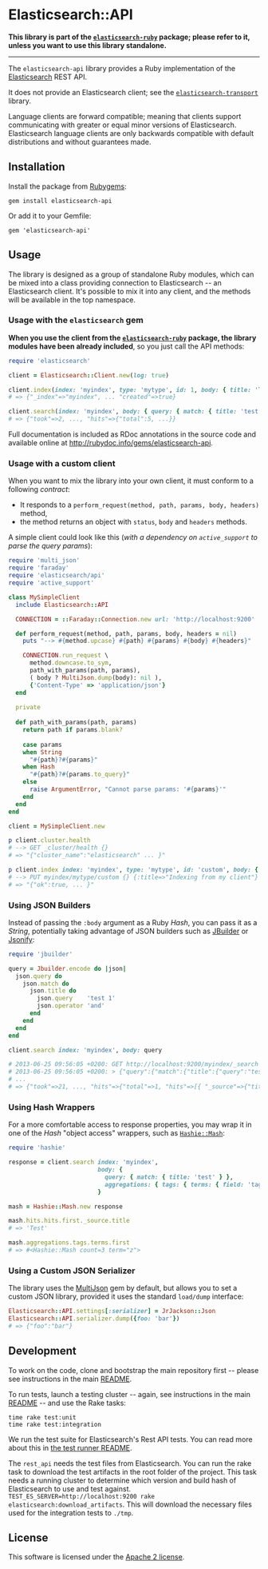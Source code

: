 # Elasticsearch::API

**This library is part of the [`elasticsearch-ruby`](https://github.com/elasticsearch/elasticsearch-ruby/) package; please refer to it, unless you want to use this library standalone.**

----

The `elasticsearch-api` library provides a Ruby implementation of the [Elasticsearch](http://elasticsearch.com) REST API.

It does not provide an Elasticsearch client; see the [`elasticsearch-transport`](https://github.com/elasticsearch/elasticsearch-ruby/tree/master/elasticsearch-transport) library.

Language clients are forward compatible; meaning that clients support communicating with greater or equal minor versions of Elasticsearch. Elasticsearch language clients are only backwards compatible with default distributions and without guarantees made.

## Installation

Install the package from [Rubygems](https://rubygems.org):

```
gem install elasticsearch-api
```

Or add it to your Gemfile:

```
gem 'elasticsearch-api'
```

## Usage

The library is designed as a group of standalone Ruby modules, which can be mixed into a class providing connection to Elasticsearch -- an Elasticsearch client. It's possible to mix it into any client, and the methods will be available in the top namespace.

### Usage with the `elasticsearch` gem

**When you use the client from the [`elasticsearch-ruby`](https://github.com/elasticsearch/elasticsearch-ruby/) package, the library modules have been already included**, so you just call the API methods:

```ruby
require 'elasticsearch'

client = Elasticsearch::Client.new(log: true)

client.index(index: 'myindex', type: 'mytype', id: 1, body: { title: 'Test' })
# => {"_index"=>"myindex", ... "created"=>true}

client.search(index: 'myindex', body: { query: { match: { title: 'test' } } })
# => {"took"=>2, ..., "hits"=>{"total":5, ...}}
```

Full documentation is included as RDoc annotations in the source code and available online at <http://rubydoc.info/gems/elasticsearch-api>.

### Usage with a custom client

When you want to mix the library into your own client, it must conform to a following _contract_:

* It responds to a `perform_request(method, path, params, body, headers)` method,
* the method returns an object with `status`, `body` and `headers` methods.

A simple client could look like this (_with a dependency on `active_support` to parse the query params_):

```ruby
require 'multi_json'
require 'faraday'
require 'elasticsearch/api'
require 'active_support'

class MySimpleClient
  include Elasticsearch::API

  CONNECTION = ::Faraday::Connection.new url: 'http://localhost:9200'

  def perform_request(method, path, params, body, headers = nil)
    puts "--> #{method.upcase} #{path} #{params} #{body} #{headers}"

    CONNECTION.run_request \
      method.downcase.to_sym,
      path_with_params(path, params),
      ( body ? MultiJson.dump(body): nil ),
      {'Content-Type' => 'application/json'}
  end
  
  private
  
  def path_with_params(path, params)
    return path if params.blank?
  
    case params
    when String
      "#{path}?#{params}"
    when Hash
      "#{path}?#{params.to_query}"
    else
      raise ArgumentError, "Cannot parse params: '#{params}'"
    end
  end
end

client = MySimpleClient.new

p client.cluster.health
# --> GET _cluster/health {}
# => "{"cluster_name":"elasticsearch" ... }"

p client.index index: 'myindex', type: 'mytype', id: 'custom', body: { title: "Indexing from my client" }
# --> PUT myindex/mytype/custom {} {:title=>"Indexing from my client"}
# => "{"ok":true, ... }"
```

### Using JSON Builders

Instead of passing the `:body` argument as a Ruby _Hash_, you can pass it as a _String_, potentially
taking advantage of JSON builders such as [JBuilder](https://github.com/rails/jbuilder) or
[Jsonify](https://github.com/bsiggelkow/jsonify):

```ruby
require 'jbuilder'

query = Jbuilder.encode do |json|
  json.query do
    json.match do
      json.title do
        json.query    'test 1'
        json.operator 'and'
      end
    end
  end
end

client.search index: 'myindex', body: query

# 2013-06-25 09:56:05 +0200: GET http://localhost:9200/myindex/_search [status:200, request:0.015s, query:0.011s]
# 2013-06-25 09:56:05 +0200: > {"query":{"match":{"title":{"query":"test 1","operator":"and"}}}}
# ...
# => {"took"=>21, ..., "hits"=>{"total"=>1, "hits"=>[{ "_source"=>{"title"=>"Test 1", ...}}]}}
```

### Using Hash Wrappers

For a more comfortable access to response properties, you may wrap it in one of the _Hash_ "object access"
wrappers, such as [`Hashie::Mash`](https://github.com/intridea/hashie):

```ruby
require 'hashie'

response = client.search index: 'myindex',
                         body: {
                           query: { match: { title: 'test' } },
                           aggregations: { tags: { terms: { field: 'tags' } } }
                         }

mash = Hashie::Mash.new response

mash.hits.hits.first._source.title
# => 'Test'

mash.aggregations.tags.terms.first
# => #<Hashie::Mash count=3 term="z">
```

### Using a Custom JSON Serializer

The library uses the [MultiJson](https://rubygems.org/gems/multi_json/) gem by default,
but allows you to set a custom JSON library, provided it uses the standard `load/dump`
interface:

```ruby
Elasticsearch::API.settings[:serializer] = JrJackson::Json
Elasticsearch::API.serializer.dump({foo: 'bar'})
# => {"foo":"bar"}
```

## Development

To work on the code, clone and bootstrap the main repository first -- please see instructions in the main [README](../README.md#development).

To run tests, launch a testing cluster -- again, see instructions in the main [README](../README.md#development) -- and use the Rake tasks:

```
time rake test:unit
time rake test:integration
```

We run the test suite for Elasticsearch's Rest API tests. You can read more about this in [the test runner README](https://github.com/elastic/elasticsearch-ruby/tree/master/api-spec-testing#rest-api-yaml-test-runner).

The `rest_api` needs the test files from Elasticsearch. You can run the rake task to download the test artifacts in the root folder of the project. This task needs a running cluster to determine which version and build hash of Elasticsearch to use and test against. `TEST_ES_SERVER=http://localhost:9200 rake elasticsearch:download_artifacts`. This will download the necessary files used for the integration tests to `./tmp`.

## License

This software is licensed under the [Apache 2 license](./LICENSE).
